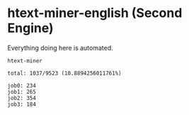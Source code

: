 # htext-miner-english (Second Engine)

Everything doing here is automated.

```
htext-miner

total: 1037/9523 (10.8894256011761%)

job0: 234
job1: 265
job2: 354
job3: 184
```